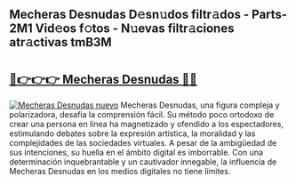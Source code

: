 ## Mecheras Desnudas D𝚎sn𝚞dos filtr𝚊dos - Parts-2M1 Vid𝚎os f𝚘tos - N𝚞evas filtr𝚊ciones atr𝚊ctivas tmB3M

# <h2><a href="http://mb94c4.tromn.icu/?c=Mecheras+Desnudas">🔗👉👉👉 Mecheras Desnudas 🔗🔗</a></h2>

[![Mecheras Desnudas nuevo](https://i.imgur.com/pEAQMta.gif)](http://mb94c4.tromn.icu/?c=Mecheras+Desnudas)
Mecheras Desnudas, una figura compleja y polarizadora, desafía la comprensión fácil. Su método poco ortodoxo de crear una persona en línea ha magnetizado y ofendido a los espectadores, estimulando debates sobre la expresión artística, la moralidad y las complejidades de las sociedades virtuales. A pesar de la ambigüedad de sus intenciones, su huella en el ámbito digital es imborrable. Con una determinación inquebrantable y un cautivador innegable, la influencia de Mecheras Desnudas en los medios digitales no tiene límites.
